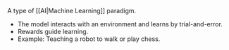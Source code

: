 A type of [[AI|Machine Learning]] paradigm. 

   - The model interacts with an environment and learns by trial-and-error.
   - Rewards guide learning.
   - Example: Teaching a robot to walk or play chess.